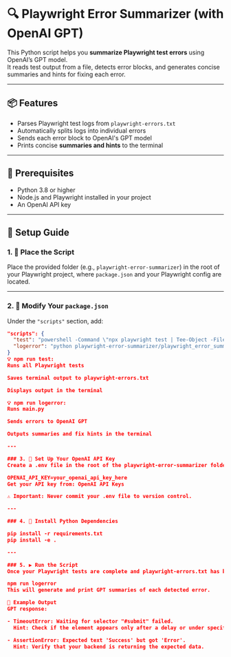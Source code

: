 # 🔍 Playwright Error Summarizer (with OpenAI GPT)

This Python script helps you **summarize Playwright test errors** using OpenAI’s GPT model.  
It reads test output from a file, detects error blocks, and generates concise summaries and hints for fixing each error.

---

## 📦 Features

- Parses Playwright test logs from `playwright-errors.txt`
- Automatically splits logs into individual errors
- Sends each error block to OpenAI's GPT model
- Prints concise **summaries and hints** to the terminal

---

## 🧱 Prerequisites

- Python 3.8 or higher  
- Node.js and Playwright installed in your project  
- An OpenAI API key

---

## 🚀 Setup Guide

### 1. 📁 Place the Script

Place the provided folder (e.g., `playwright-error-summarizer`) in the root of your Playwright project, where `package.json` and your Playwright config are located.

---

### 2. 🧪 Modify Your `package.json`

Under the `"scripts"` section, add:

```json
"scripts": {
  "test": "powershell -Command \"npx playwright test | Tee-Object -FilePath playwright-errors.txt; Get-Content playwright-errors.txt\"",
  "logerror": "python playwright-error-summarizer/playwright_error_summarizer/main.py"
}
💡 npm run test:
Runs all Playwright tests

Saves terminal output to playwright-errors.txt

Displays output in the terminal

💡 npm run logerror:
Runs main.py

Sends errors to OpenAI GPT

Outputs summaries and fix hints in the terminal

---

### 3. 🔑 Set Up Your OpenAI API Key
Create a .env file in the root of the playwright-error-summarizer folder and add:

OPENAI_API_KEY=your_openai_api_key_here
Get your API key from: OpenAI API Keys

⚠️ Important: Never commit your .env file to version control.

---

### 4. 📄 Install Python Dependencies

pip install -r requirements.txt
pip install -e .

---

### 5. ▶️ Run the Script
Once your Playwright tests are complete and playwright-errors.txt has been generated, run:

npm run logerror
This will generate and print GPT summaries of each detected error.

🧪 Example Output
GPT response:

- TimeoutError: Waiting for selector "#submit" failed.
  Hint: Check if the element appears only after a delay or under specific conditions.

- AssertionError: Expected text 'Success' but got 'Error'.
  Hint: Verify that your backend is returning the expected data.
